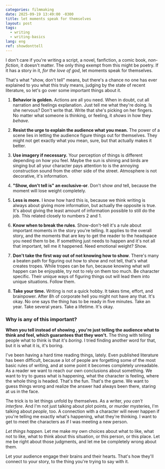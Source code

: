 ```yaml
---
categories: filmmaking
date: 2025-09-19 13:49:00 -0300
title: let moments speak for themselves
layout: post
tags:
  - writing
  - writing-basics
lang: eng
ref: showdonttell
---
```

I don't care if you're writing a script, a novel, fanfiction, a comic book, *non-fiction*, it doesn't matter. The only thing exempt from this might be poetry. If it has a story in it, *for the love of god*, let moments speak for themselves.

That's what "show, don't tell" means, but there's a chance no one has ever explained to you what this truly means, judging by the state of recent literature, so let's go over some important things about it. 

1. **Behavior is golden.**  Actions are all you need. When in doubt, cut all narration and feelings explanation. Just tell me what they're doing. Is she nervous? Don't write that. Write that she's picking on her fingers. No matter what someone is thinking, or feeling, it *shows* in how they *behave*.

2. **Resist the urge to explain the audience what you mean.** The power of a scene lies in letting the audience figure things out for themselves. They might not get exactly what you mean, sure, but that actually makes it better. 

3. **Use imagery if necessary.** Your perception of things is different depending on how you feel. Maybe the sun is shining and birds are singing but all your character pays attention to is the annoying construction sound from the other side of the street. Atmosphere is not decorative, it's information.

4. **"Show, don't tell is" an exclusive-or**. Don't show *and* tell, because the moment will lose weight completely.

5. **Less is more.** I know how hard this is, because we think writing is always about giving more information, but actually the opposite is true. It's about giving the least amount of information possible to still do the job. This related closely to numbers 2 and 1. 

6. **Know when to break the rules**. Show-don't-tell it's a rule about important moments in the story you're telling. It applies to the overall story, and the moments that are key to get the reader to the headspace you need them to be. If something just needs to happen and it's not all that important, tell me it happened. Need emotional weight? Show.

7. **Don't take the first way out of not knowing how to show**. There's many a beaten path for figuring out how to show and not tell, that's what creates tropes. While tropes can be fun, because knowing what will happen can be enjoyable, try not to rely on them too much. Be character specific. Their unique ways of figuring things out will lead them into unique situations. Follow them.

8. **Take your time.** Writing is not a quick hobby. It takes time, effort, and brainpower. After 8h of corporate hell you might not have any that. It's okay. No one says the thing has to be ready in five minutes. Take an year. Take several years. Take a lifetime. It's okay. 

### Why is any of this important?

**When you tell  instead of showing , you're just telling the audience what to think and feel, which guarantees that they won't.** The thing with telling people what to think is that it's *boring*. I tried finding another word for that, but it is what it is, it's boring.

I've been having a hard time reading things, lately. Even published literature has been difficult, because a lot of people are forgetting some of the most basic rules of writing, and at some point it becomes completely unreadable. As a reader we want to reach our own conclusions about something. We want to try to guess what is happening, what the character is feeling, where the whole thing is headed. That's the fun. That's the game. We want to guess things wrong and realize the answer had always been there, staring at us in the face.

The trick is to let things unfold by themselves. As a writer, *you can't interfere*. And I'm not just talking about plot points, or murder mysteries, I'm talking about *people*, too. A connection with a character will never happen if you're telling me exactly what's happening, what they're thinking. I want to get to meet the characters as if I was meeting a new person.

*Let things happen.* Let me make my own choices about what to like, what not to like, what to think about this situation, or this person, or this place. Let me be right about those judgments, and let me be completely wrong about them. 

Let your audience engage their brains and their hearts. That's how they'll connect to your story, to the thing you're trying to say with it. 



